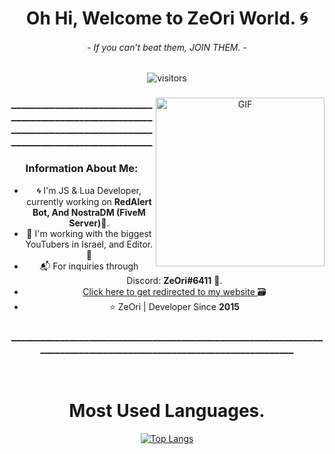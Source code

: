 <p>
  <h1 align="center"><b>Oh Hi, Welcome to ZeOri World. 🌀</b></h1>
  <h6 align="center"> 
      <i>- If you can’t beat them, JOIN THEM. -</i>
   </h6>
</p>

 <p align="center">
    <img align="center" alt="visitors" src="https://gpvc.arturio.dev/ZeOri-xyz" />
</p>

 
 <div align="center">
  <img align="right" height="270px" alt="GIF" src="https://fiverr-res.cloudinary.com/images/t_main1,q_auto,f_auto,q_auto,f_auto/attachments/delivery/asset/c6c2f0826f3a8e097d828541b2e87f38-1606936637/(29)/make-you-a-banner-for-your-osu-profile.gif" />


  
  ### ____________________________________________________________________________________________________________________

### Information About Me:
- 🌀 I'm JS & Lua Developer, currently working on <strong>RedAlert Bot, And NostraDM (FiveM Server)</strong>🔫.
- 👬 I'm working with the biggest YouTubers in Israel, and Editor. 🎥
- 📬 For inquiries through Discord: <strong>ZeOri#6411</strong> 🌠.
- <a href="https://zeori.xyz"> Click here to get redirected to my website </a> 🗃️
- ⭐ ZeOri | Developer Since <strong>2015</strong>

### ____________________________________________________________________________________________________________________
<br>


# Most Used Languages.
[![Top Langs](https://github-readme-stats.vercel.app/api/top-langs/?username=KOSTA51&show_icons=true&hide_border=true&theme=radical)]()
